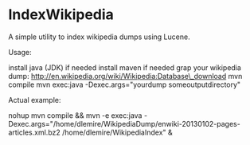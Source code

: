 IndexWikipedia
==============

A simple utility to index wikipedia dumps using Lucene.


Usage:

install java (JDK) if needed
install maven if needed
grap your wikipedia dump: http://en.wikipedia.org/wiki/Wikipedia:Database\_download
mvn compile
mvn exec:java -Dexec.args="yourdump someoutputdirectory"

Actual example:

nohup mvn compile && mvn -e exec:java -Dexec.args="/home/dlemire/WikipediaDump/enwiki-20130102-pages-articles.xml.bz2 /home/dlemire/WikipediaIndex" &

